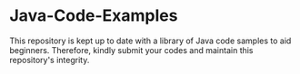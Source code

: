# Java-Code-Examples
This repository is kept up to date with a library of Java code samples to aid beginners. Therefore, kindly submit your codes and maintain this repository's integrity.
